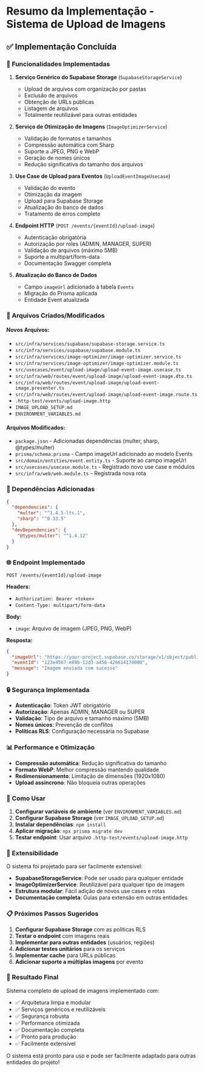 # Resumo da Implementação - Sistema de Upload de Imagens

## ✅ Implementação Concluída

### 🎯 Funcionalidades Implementadas

1. **Serviço Genérico do Supabase Storage** (`SupabaseStorageService`)
   - Upload de arquivos com organização por pastas
   - Exclusão de arquivos
   - Obtenção de URLs públicas
   - Listagem de arquivos
   - Totalmente reutilizável para outras entidades

2. **Serviço de Otimização de Imagens** (`ImageOptimizerService`)
   - Validação de formatos e tamanhos
   - Compressão automática com Sharp
   - Suporte a JPEG, PNG e WebP
   - Geração de nomes únicos
   - Redução significativa do tamanho dos arquivos

3. **Use Case de Upload para Eventos** (`UploadEventImageUsecase`)
   - Validação do evento
   - Otimização da imagem
   - Upload para Supabase Storage
   - Atualização do banco de dados
   - Tratamento de erros completo

4. **Endpoint HTTP** (`POST /events/{eventId}/upload-image`)
   - Autenticação obrigatória
   - Autorização por roles (ADMIN, MANAGER, SUPER)
   - Validação de arquivos (máximo 5MB)
   - Suporte a multipart/form-data
   - Documentação Swagger completa

5. **Atualização do Banco de Dados**
   - Campo `imageUrl` adicionado à tabela `Events`
   - Migração do Prisma aplicada
   - Entidade Event atualizada

### 📁 Arquivos Criados/Modificados

#### Novos Arquivos:

- `src/infra/services/supabase/supabase-storage.service.ts`
- `src/infra/services/supabase/supabase.module.ts`
- `src/infra/services/image-optimizer/image-optimizer.service.ts`
- `src/infra/services/image-optimizer/image-optimizer.module.ts`
- `src/usecases/event/upload-image/upload-event-image.usecase.ts`
- `src/infra/web/routes/event/upload-image/upload-event-image.dto.ts`
- `src/infra/web/routes/event/upload-image/upload-event-image.presenter.ts`
- `src/infra/web/routes/event/upload-image/upload-event-image.route.ts`
- `.http-test/events/upload-image.http`
- `IMAGE_UPLOAD_SETUP.md`
- `ENVIRONMENT_VARIABLES.md`

#### Arquivos Modificados:

- `package.json` - Adicionadas dependências (multer, sharp, @types/multer)
- `prisma/schema.prisma` - Campo imageUrl adicionado ao modelo Events
- `src/domain/entities/event.entity.ts` - Suporte ao campo imageUrl
- `src/usecases/usecase.module.ts` - Registrado novo use case e módulos
- `src/infra/web/web.module.ts` - Registrada nova rota

### 🔧 Dependências Adicionadas

```json
{
  "dependencies": {
    "multer": "^1.4.5-lts.1",
    "sharp": "^0.33.5"
  },
  "devDependencies": {
    "@types/multer": "^1.4.12"
  }
}
```

### 🌐 Endpoint Implementado

```
POST /events/{eventId}/upload-image
```

**Headers:**

- `Authorization: Bearer <token>`
- `Content-Type: multipart/form-data`

**Body:**

- `image`: Arquivo de imagem (JPEG, PNG, WebP)

**Resposta:**

```json
{
  "imageUrl": "https://your-project.supabase.co/storage/v1/object/public/images/events/1234567890_abc123.webp",
  "eventId": "123e4567-e89b-12d3-a456-426614174000",
  "message": "Imagem enviada com sucesso"
}
```

### 🔒 Segurança Implementada

- **Autenticação**: Token JWT obrigatório
- **Autorização**: Apenas ADMIN, MANAGER ou SUPER
- **Validação**: Tipo de arquivo e tamanho máximo (5MB)
- **Nomes únicos**: Prevenção de conflitos
- **Políticas RLS**: Configuração necessária no Supabase

### 📊 Performance e Otimização

- **Compressão automática**: Redução significativa do tamanho
- **Formato WebP**: Melhor compressão mantendo qualidade
- **Redimensionamento**: Limitação de dimensões (1920x1080)
- **Upload assíncrono**: Não bloqueia outras operações

### 🚀 Como Usar

1. **Configurar variáveis de ambiente** (ver `ENVIRONMENT_VARIABLES.md`)
2. **Configurar Supabase Storage** (ver `IMAGE_UPLOAD_SETUP.md`)
3. **Instalar dependências**: `npm install`
4. **Aplicar migração**: `npx prisma migrate dev`
5. **Testar endpoint**: Usar arquivo `.http-test/events/upload-image.http`

### 🔮 Extensibilidade

O sistema foi projetado para ser facilmente extensível:

- **SupabaseStorageService**: Pode ser usado para qualquer entidade
- **ImageOptimizerService**: Reutilizável para qualquer tipo de imagem
- **Estrutura modular**: Fácil adição de novos use cases e rotas
- **Documentação completa**: Guias para extensão em outras entidades

### 📋 Próximos Passos Sugeridos

1. **Configurar Supabase Storage** com as políticas RLS
2. **Testar o endpoint** com imagens reais
3. **Implementar para outras entidades** (usuários, regiões)
4. **Adicionar testes unitários** para os serviços
5. **Implementar cache** para URLs públicas
6. **Adicionar suporte a múltiplas imagens** por evento

### 🎉 Resultado Final

Sistema completo de upload de imagens implementado com:

- ✅ Arquitetura limpa e modular
- ✅ Serviços genéricos e reutilizáveis
- ✅ Segurança robusta
- ✅ Performance otimizada
- ✅ Documentação completa
- ✅ Pronto para produção
- ✅ Facilmente extensível

O sistema está pronto para uso e pode ser facilmente adaptado para outras entidades do projeto!
